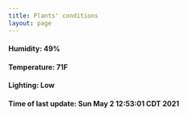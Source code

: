 ```yaml
---
title: Plants' conditions
layout: page
---
```



#### Humidity: 49%
#### Temperature: 71F
#### Lighting: Low
#### Time of last update: Sun May  2 12:53:01 CDT 2021

